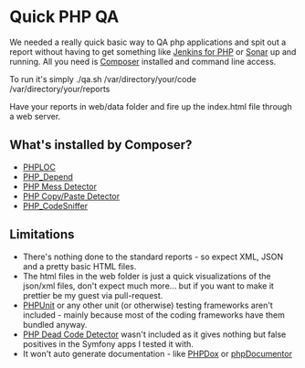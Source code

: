 Quick PHP QA
============

We needed a really quick basic way to QA php applications and spit out a report without having to get something like [Jenkins for PHP](http://jenkins-php.org/) or [Sonar](http://www.sonarqube.org/) up and running. All you need is [Composer](https://getcomposer.org/) installed and command line access.

To run it's simply
    ./qa.sh /var/directory/your/code /var/directory/your/reports

Have your reports in web/data folder and fire up the index.html file through a web server.

## What's installed by Composer?
 * [PHPLOC](http://github.com/sebastianbergmann/phploc)
 * [PHP_Depend](http://pdepend.org/)
 * [PHP Mess Detector](http://phpmd.org/)
 * [PHP Copy/Paste Detector](http://github.com/sebastianbergmann/phpcpd)
 * [PHP_CodeSniffer](https://github.com/squizlabs/PHP_CodeSniffer)

## Limitations
 * There's nothing done to the standard reports - so expect XML, JSON and a pretty basic HTML files.
 * The html files in the web folder is just a quick visualizations of the json/xml files, don't expect much more... but if you want to make it prettier be my guest via pull-request.
 * [PHPUnit](http://www.phpunit.de/) or any other unit (or otherwise) testing frameworks aren't included - mainly because most of the coding frameworks have them bundled anyway.
 * [PHP Dead Code Detector](http://github.com/sebastianbergmann/phpdcd) wasn't included as it gives nothing but false positives in the Symfony apps I tested it with.
 * It won't auto generate documentation - like [PHPDox](http://phpdox.de/) or [phpDocumentor](http://www.phpdoc.org/)
